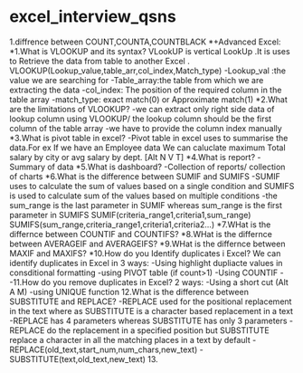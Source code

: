 # excel_interview_qsns
1.diffrence between COUNT,COUNTA,COUNTBLACK
*+Advanced Excel:
*1.What is VLOOKUP and its syntax?
  VLookUP is vertical LookUp .It is uses to Retrieve the data from table to another Excel . VLOOKUP(Lookup_value,table_arr,col_index,Match_type)
  -Lookup_val :the value we are searching for
  -Table_array:the table from which we are extracting the data
  -col_index: The position of the required column in the table array
  -match_type: exact match(0) or Approximate match(1)
*2.What are the limitations of VLOOKUP?
  -we can extract only right side data of lookup column using VLOOKUP/ the lookup column should be the first column of the table array
  -we have to provide the column index manually 
*3.What is pivot table in excel?
  -Pivot table in excel uses to summarise the data.For ex If we have an Employee data We can caluclate maximum Total salary by city or avg salary by dept. [Alt N V T]
*4.What is report?
  -Summary of data
*5.What is dashboard?
  -Collection of reports/ collection of charts 
*6.What is the difference between SUMIF and SUMIFS
  -SUMIF uses to calculate the sum of values based on a single condition and SUMIFS is used to calculate sum of the values based on multiple conditions
  -the sum_range is the last parameter in SUMIF whereas sum_range is the first parameter in SUMIFS
   SUMIF(criteria_range1,criteria1,sum_range)
   SUMIFS(sum_range,criteria_range1,criteria1,criteria2...)
*7.WHat is the differnce between COUNTIF and COUNTIFS?
*8.WHat is the differnce between AVERAGEIF and AVERAGEIFS?
*9.WHat is the differnce between MAXIF and MAXIFS?
*10.How do you Identify duplicates i Excel?
 We can identify duplicates in Excel in 3 ways:
 -Using highlight dupliacte values in consditional formatting
 -using PIVOT table (if count>1)
 -Using COUNTIF
--11.How do you remove duplicates in Excel?
  2 ways:
  -Using a short cut (Alt A M)
  -using UNIQUE function
12.What is the difference between SUBSTITUTE and REPLACE?
  -REPLACE used for the positional replacement in the text where as SUBSTITUTE is a character based replacement in a text
  -REPLACE has 4 parameters whereas SUBSTITUTE has only 3 parameters 
  -REPLACE do the replacement in a specified position but SUBSTITUTE replace a character in all the matching places in a text by default
  -REPLACE(old_text,start_num,num_chars,new_text)
  -SUBSTITUTE(text,old_text,new_text)
13.
 

